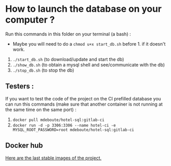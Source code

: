 # How to launch the database on your computer ?

Run this commands in this folder on your terminal (a bash) :

* Maybe you will need to do a `chmod u+x start_db.sh` before 1. if it doesn't work.

1. `./start_db.sh` (to download/update and start the db)
2. `./show_db.sh` (to obtain a mysql shell and see/communicate with the db)
3. `./stop_db.sh` (to stop the db)

## Testers :

If you want to test the code of the project on the CI prefilled database you can run this commands (make sure that another container is
not running at the same time on the same port) :

1. `docker pull mdeboute/hotel-sql:gitlab-ci`
2. `docker run -d -p 3306:3306 --name hotel-ci -e MYSQL_ROOT_PASSWORD=root mdeboute/hotel-sql:gitlab-ci`

## Docker hub

[Here are the last stable images of the project.](https://hub.docker.com/r/mdeboute/hotel-sql/tags?page=1&ordering=last_updated)

